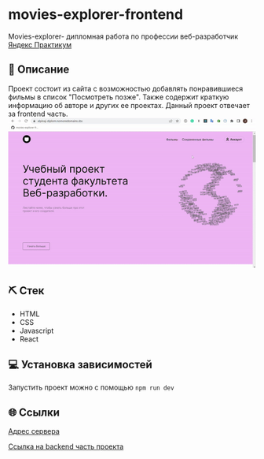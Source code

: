 # movies-explorer-frontend
Movies-explorer- дипломная работа по профессии веб-разработчик [Яндекс Практикум](https://praktikum.yandex.ru "Яндекс Практикум")
## 📌 Описание
Проект состоит из сайта с возможностью добавлять понравившиеся фильмы в список "Посмотреть позже". Также содержит краткую информацию об авторе и других ее проектах. Данный проект отвечает за frontend часть.
![Watch the video](./diplom-preview.gif)
## ⛏ Стек
- HTML
- CSS
- Javascript
- React
## 💻 Установка зависимостей
Запустить проект можно с помощью `npm run dev`
## 🌐 Ссылки

[Адрес сервера](https://alpinaj-diplom.nomoredomains.sbs/)

[Ссылка на backend часть проекта](https://github.com/AlpinaJ/movies-explorer-api)
<!-- ## 📅 Планы по доработке -->
